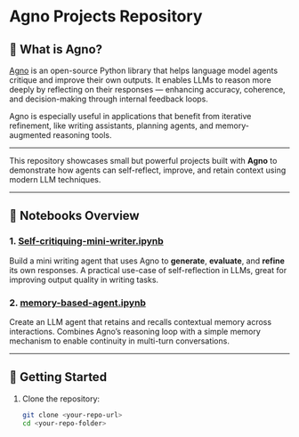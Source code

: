 # Agno Projects Repository

## 🤖 What is Agno?

[Agno](https://docs.agno.com/introduction) is an open-source Python library that helps language model agents critique and improve their own outputs. It enables LLMs to reason more deeply by reflecting on their responses — enhancing accuracy, coherence, and decision-making through internal feedback loops.

Agno is especially useful in applications that benefit from iterative refinement, like writing assistants, planning agents, and memory-augmented reasoning tools.

---

This repository showcases small but powerful projects built with **Agno** to demonstrate how agents can self-reflect, improve, and retain context using modern LLM techniques.

---

## 📂 Notebooks Overview

### 1. [Self-critiquing-mini-writer.ipynb](./Self-critiquing-mini-writer.ipynb)  
Build a mini writing agent that uses Agno to **generate**, **evaluate**, and **refine** its own responses. A practical use-case of self-reflection in LLMs, great for improving output quality in writing tasks.

### 2. [memory-based-agent.ipynb](./memory-based-agent.ipynb)  
Create an LLM agent that retains and recalls contextual memory across interactions. Combines Agno’s reasoning loop with a simple memory mechanism to enable continuity in multi-turn conversations.

---

## 🚀 Getting Started

1. Clone the repository:
   ```bash
   git clone <your-repo-url>
   cd <your-repo-folder>
